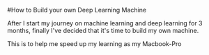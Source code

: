 #How to Build your own Deep Learning Machine

After I start my journey on machine learning and deep learning for 3 months, finally I've decided that it's time to build my own machine.

This is to help me speed up my learning as my Macbook-Pro 
